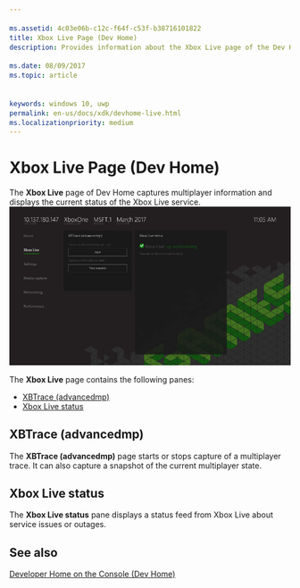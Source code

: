 ```yaml
---

ms.assetid: 4c03e06b-c12c-f64f-c53f-b38716101822
title: Xbox Live Page (Dev Home)
description: Provides information about the Xbox Live page of the Dev Home app for Xbox One.

ms.date: 08/09/2017
ms.topic: article


keywords: windows 10, uwp
permalink: en-us/docs/xdk/devhome-live.html
ms.localizationpriority: medium
---
```



# Xbox Live Page (Dev Home)
   
  
The **Xbox Live** page of Dev Home captures multiplayer information and displays the current status of the Xbox Live service.   
 ![Xbox Live page of Dev Home](images/devhome_live.png)   
  
The **Xbox Live** page contains the following panes:   
 
   *  [XBTrace (advancedmp)](#ID4EPB)  
   *  [Xbox Live status](#ID4E3B)  

 
<a id="ID4EPB"></a>

   

## XBTrace (advancedmp)  
   
  
The **XBTrace (advancedmp)** page starts or stops capture of a multiplayer trace. It can also capture a snapshot of the current multiplayer state.   
  
<a id="ID4E3B"></a>

   

## Xbox Live status  
   
  
The **Xbox Live status** pane displays a status feed from Xbox Live about service issues or outages.   
  
<a id="ID4EPC"></a>

   

## See also  
 [Developer Home on the Console (Dev Home)](dev-home.md)

  